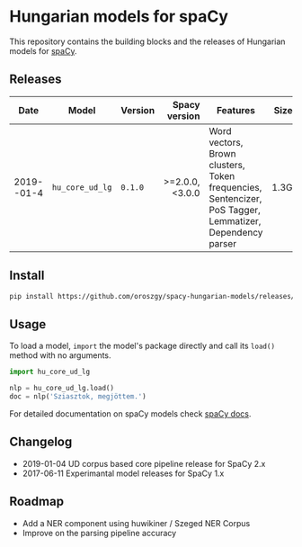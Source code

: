 # Hungarian models for spaCy

This repository contains the building blocks and the releases of Hungarian models for [spaCy](https://spacy.io). 
## Releases

| Date | Model | Version | Spacy version | Features | Size | Memory | License | Info | Get |
| --- | --- | --- | ---: | --- | ---: | ---: | --- | --- | --- |
| 2019--01-4 | `hu_core_ud_lg` | `0.1.0` | >=2.0.0,<3.0.0 | Word vectors, Brown clusters, Token frequencies, Sentencizer, PoS Tagger, Lemmatizer, Dependency parser | 1.3G | 6G | <a rel="license" href="http://creativecommons.org/licenses/by-sa/4.0/"><img alt="Creative Commons License" style="border-width:0" src="https://i.creativecommons.org/l/by-sa/4.0/88x31.png" /></a> | [![][i]][i-hu_core_ud_lg-0.1.0] | [![][dl]][hu_core_ud_lg-0.1.0]

[hu_core_ud_lg-0.1.0]: https://github.com/oroszgy/spacy-hungarian-models/releases/download/hu_vectors_web_lg-0.1.0/hu_core_ud_lg-0.1.0-py3-none-any.whl
[i-hu_core_ud_lg-0.1.0]: https://github.com/oroszgy/spacy-hungarian-models/releases/hu_core_ud_lg-0.1.0


[dl]: http://i.imgur.com/gQvPgr0.png
[i]: http://i.imgur.com/OpLOcKn.png

## Install

```bash
pip install https://github.com/oroszgy/spacy-hungarian-models/releases/download/hu_core_ud_lg-0.1.0/hu_core_ud_lg-0.1.0-py3-none-any.wh
```

## Usage

To load a model, `import` the model's package directly and
call its `load()` method with no arguments.

```python
import hu_core_ud_lg

nlp = hu_core_ud_lg.load()
doc = nlp('Sziasztok, megjöttem.')
```

For detailed documentation on spaCy models check [spaCy docs](https://spacy.io/usage/processing-pipelines).

## Changelog

- 2019-01-04 UD corpus based core pipeline release for SpaCy 2.x
- 2017-06-11 Experimantal model releases for SpaCy 1.x

## Roadmap

- Add a NER component using huwikiner / Szeged NER Corpus
- Improve on the parsing pipeline accuracy
